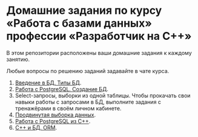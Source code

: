 # Домашние задания по курсу «Работа с базами данных» профессии «Разработчик на С++»

В этом репозитории расположены ваши домашние задания к каждому занятию. 

Любые вопросы по решению заданий задавайте в чате курса.

1. [Введение в БД. Типы БД](01).
1. [Работа с PostgreSQL. Создание БД](02).
1. Select-запросы, выборки из одной таблицы. Чтобы прокачать свои навыки работы с запросами в БД, выполните задания с тренажёрами в своём личном кабинете.
1. [Продвинутая выборка данных](04).
1. [Работа с PostgreSQL из С++](05).
1. [С++ и БД. ORM](06).
